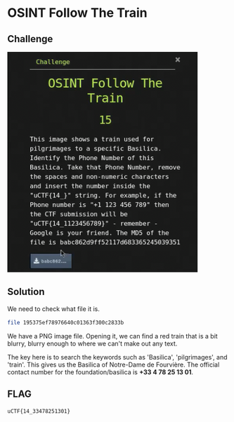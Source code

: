 # OSINT Follow The Train

## Challenge

![challenge](challenge.png)

## Solution

We need to check what file it is.

```bash
file 195375ef78976640c01363f300c2833b
```

We  have a PNG image file. Opening it, we can find a red train that is a bit blurry, blurry enough to where we can't make out any text.

The key here is to search the keywords such as 'Basilica', 'pilgrimages', and 'train'. This gives us the Basilica of Notre-Dame de Fourvière. The official contact number for the foundation/basilica is **+33 4 78 25 13 01**.

## FLAG

```text
uCTF{14_33478251301}
```
